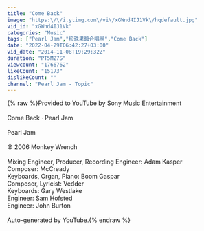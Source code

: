 ```yaml
---
title: "Come Back"
image: "https:\/\/i.ytimg.com\/vi\/xGWnd4IJ1Vk\/hqdefault.jpg"
vid_id: "xGWnd4IJ1Vk"
categories: "Music"
tags: ["Pearl Jam","珍珠果醬合唱團","Come Back"]
date: "2022-04-29T06:42:27+03:00"
vid_date: "2014-11-08T19:29:32Z"
duration: "PT5M27S"
viewcount: "1766762"
likeCount: "15173"
dislikeCount: ""
channel: "Pearl Jam - Topic"
---
```

{% raw %}Provided to YouTube by Sony Music Entertainment<br /><br />Come Back · Pearl Jam<br /><br />Pearl Jam<br /><br />℗ 2006 Monkey Wrench<br /><br />Mixing  Engineer, Producer, Recording  Engineer: Adam Kasper<br />Composer: McCready<br />Keyboards, Organ, Piano: Boom Gaspar<br />Composer, Lyricist: Vedder<br />Keyboards: Gary Westlake<br />Engineer: Sam Hofsted<br />Engineer: John Burton<br /><br />Auto-generated by YouTube.{% endraw %}
